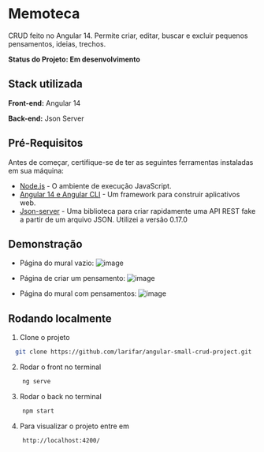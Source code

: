 
# Memoteca

CRUD feito no Angular 14. Permite criar, editar, buscar e excluir pequenos pensamentos, ideias, trechos. 


**Status do Projeto: Em desenvolvimento**

## Stack utilizada

**Front-end:** Angular 14

**Back-end:** Json Server

## Pré-Requisitos

Antes de começar, certifique-se de ter as seguintes ferramentas instaladas em sua máquina:

- [Node.js](https://nodejs.org/) - O ambiente de execução JavaScript.
- [Angular 14 e Angular CLI](https://angular.io/) - Um framework para construir aplicativos web.
- [Json-server](https://github.com/typicode/json-server) - Uma biblioteca para criar rapidamente uma API REST fake a partir de um arquivo JSON. Utilizei a versão 0.17.0
## Demonstração

- Página do mural vazio:
![image](https://github.com/larifar/angular-small-crud-project/assets/114440036/fb643f16-c163-4e79-9663-98c887e034ae)

- Página de criar um pensamento:
![image](https://github.com/larifar/angular-small-crud-project/assets/114440036/775e2621-cde4-4a1e-83ce-4fd6c7fae127)

- Página do mural com pensamentos:
![image](https://github.com/larifar/angular-small-crud-project/assets/114440036/ee3eb7ed-53dc-442a-ba11-bc2e778d56b8)


## Rodando localmente

1. Clone o projeto

```bash
  git clone https://github.com/larifar/angular-small-crud-project.git
```
2. Rodar o front no terminal
```bash
    ng serve
```
3. Rodar o back no terminal
```bash
    npm start
```
4. Para visualizar o projeto entre em
```
    http://localhost:4200/
```

